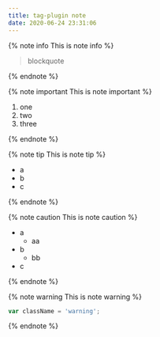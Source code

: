 ```yaml
---
title: tag-plugin note
date: 2020-06-24 23:31:06
---
```


{% note info This is note info %}

>   blockquote

{% endnote %}

{% note important This is note important %}

1.  one
2.  two
3.  three

{% endnote %}

{% note tip This is note tip %}

-   a
-   b
-   c

{% endnote %}

{% note caution This is note caution %}

-   a
    -   aa
-   b
    -   bb
-   c

{% endnote %}

{% note warning This is note warning %}

```javascript
var className = 'warning';
```

{% endnote %}